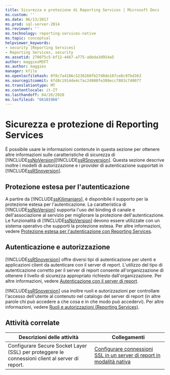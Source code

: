 ```yaml
---
title: Sicurezza e protezione di Reporting Services | Microsoft Docs
ms.custom: ''
ms.date: 06/13/2017
ms.prod: sql-server-2014
ms.reviewer: ''
ms.technology: reporting-services-native
ms.topic: conceptual
helpviewer_keywords:
- security [Reporting Services]
- Reporting Services, security
ms.assetid: 270075c5-bf12-4467-a775-abbda3d954a5
author: maggiesMSFT
ms.author: maggies
manager: kfile
ms.openlocfilehash: 0f8c7a4186c5236260fb27d8de107ce8c97bd363
ms.sourcegitcommit: 6fd8c1914de4c7ac24900fe388ecc7883c740077
ms.translationtype: MT
ms.contentlocale: it-IT
ms.lasthandoff: 04/26/2020
ms.locfileid: "66101966"
---
```

# <a name="reporting-services-security-and-protection"></a>Sicurezza e protezione di Reporting Services
  È possibile usare le informazioni contenute in questa sezione per ottenere altre informazioni sulle caratteristiche di sicurezza di [!INCLUDE[ssNoVersion](../../includes/ssnoversion-md.md)][!INCLUDE[ssRSnoversion](../../includes/ssrsnoversion-md.md)]. Questa sezione descrive inoltre i modelli di autorizzazione e i provider di autenticazione supportati in [!INCLUDE[ssRSnoversion](../../includes/ssrsnoversion-md.md)].  
  
## <a name="extended-protection-for-authentication"></a>Protezione estesa per l'autenticazione  
 A partire da [!INCLUDE[ssKilimanjaro](../../includes/sskilimanjaro-md.md)], è disponibile il supporto per la protezione estesa per l'autenticazione. La caratteristica di [!INCLUDE[ssNoVersion](../../includes/ssnoversion-md.md)] supporta l'uso del binding di canale e dell'associazione al servizio per migliorare la protezione dell'autenticazione. Le funzionalità di [!INCLUDE[ssNoVersion](../../includes/ssnoversion-md.md)] devono essere utilizzate con un sistema operativo che supporti la protezione estesa. Per altre informazioni, vedere [Protezione estesa per l'autenticazione con Reporting Services](extended-protection-for-authentication-with-reporting-services.md).  
  
## <a name="authentication-and-authorization"></a>Autenticazione e autorizzazione  
 [!INCLUDE[ssRSnoversion](../../includes/ssrsnoversion-md.md)] offre diversi tipi di autenticazione per utenti e applicazioni client da autenticare con il server di report. L'utilizzo del tipo di autenticazione corretto per il server di report consente all'organizzazione di ottenere il livello di sicurezza appropriato richiesto dall'organizzazione. Per altre informazioni, vedere [Autenticazione con il server di report](authentication-with-the-report-server.md).  
  
 [!INCLUDE[ssRSnoversion](../../includes/ssrsnoversion-md.md)] usa inoltre ruoli e autorizzazioni per controllare l'accesso dell'utente al contenuto nel catalogo del server di report (in altre parole chi può accedere a che cosa e in che modo può accedervi). Per altre informazioni, vedere [Ruoli e autorizzazioni &#40;Reporting Services&#41;](roles-and-permissions-reporting-services.md).  
  
## <a name="related-tasks"></a>Attività correlate  
  
|Descrizioni delle attività|Collegamenti|  
|-----------------------|-----------|  
|Configurare Secure Socket Layer (SSL) per proteggere le connessioni client al server di report.|[Configurare connessioni SSL in un server di report in modalità nativa](configure-ssl-connections-on-a-native-mode-report-server.md)|  
  
  
